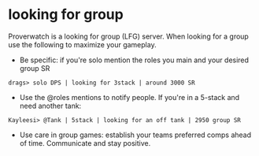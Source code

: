 # looking for group

Proverwatch is a looking for group (LFG) server. When looking for a group use the following to maximize your gameplay.

- Be specific: if you're solo mention the roles you main and your desired group SR
```
drags> solo DPS | looking for 3stack | around 3000 SR
```
- Use the @roles mentions to notify people. If you're in a 5-stack and need another tank:
```
Kayleesi> @Tank | 5stack | looking for an off tank | 2950 group SR
```
- Use care in group games: establish your teams preferred comps ahead of time. Communicate and stay positive.
